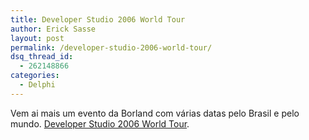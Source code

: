 ```yaml
---
title: Developer Studio 2006 World Tour
author: Erick Sasse
layout: post
permalink: /developer-studio-2006-world-tour/
dsq_thread_id:
  - 262148866
categories:
  - Delphi
---
```

Vem ai mais um evento da Borland com v&aacute;rias datas pelo Brasil e pelo mundo. [Developer Studio 2006 World Tour][1].

 [1]: http://bdn.borland.com/article/0,1410,33475,00.html
